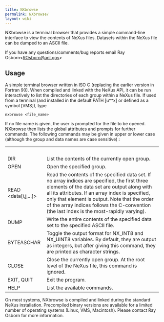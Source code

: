 ```yaml
---
title: NXbrowse
permalink: NXbrowse/
layout: wiki
---
```


NXbrowse is a terminal browser that provides a simple command-line
interface to view the contents of NeXus files. Datasets within the NeXus
file can be dumped to an ASCII file.

If you have any questions/comments/bug reports email Ray
Osborn&lt;ROsborn@anl.gov&gt;

Usage
-----

A simple terminal browser written in ISO C (replacing the earlier
version in Fortran 90). When compiled and linked with the NeXus API, it
can be run interactively to list the directories of each group within a
NeXus file. If used from a terminal (and installed in the default PATH
\[u\*\*x\] or defined as a symbol \[VMS\]), type

    nxbrowse <file_name>

If no file name is given, the user is prompted for the file to be
opened. NXbrowse then lists the global attributes and prompts for
further commands. The following commands may be given in upper or lower
case (although the group and data names are case sensitive) :

|                              |                                                                                                                                                                                                                                                                                                                                                 |
|------------------------------|-------------------------------------------------------------------------------------------------------------------------------------------------------------------------------------------------------------------------------------------------------------------------------------------------------------------------------------------------|
|                              | |Command Definition                                                                                                                                                                                                                                                                                                                             |
| DIR                          | List the contents of the currently open group.                                                                                                                                                                                                                                                                                                  |
| OPEN <group>                 | Open the specified group.                                                                                                                                                                                                                                                                                                                       |
| READ &lt;data\[i,j,...\]&gt; | Read the contents of the specified data set. If no array indices are specified, the first three elements of the data set are output along with all its attributes. If an array index is specified, only that element is output. Note that the order of the array indices follows the C-convention (the last index is the most-rapidly varying). |
| DUMP <data> <file>           | Write the entire contents of the specified data set to the specified ASCII file.                                                                                                                                                                                                                                                                |
| BYTEASCHAR                   | Toggle the output format for NX\_INT8 and NX\_UINT8 variables. By default, they are output as integers, but after giving this command, they are printed as character strings.                                                                                                                                                                   |
| CLOSE                        | Close the currently open group. At the root level of the NeXus file, this command is ignored.                                                                                                                                                                                                                                                   |
| EXIT, QUIT                   | Exit the program.                                                                                                                                                                                                                                                                                                                               |
| HELP                         | List the available commands.                                                                                                                                                                                                                                                                                                                    |

On most systems, NXbrowse is compiled and linked during the standard
NeXus installation. Precompiled binary versions are available for a
limited number of operating systems (Linux, VMS, Macintosh). Please
contact Ray Osborn for more information.
